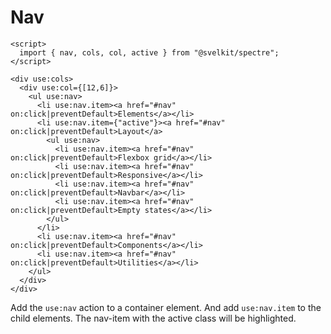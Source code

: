 # Nav

<!-- #TODO: fix links -->

```example
<script>
  import { nav, cols, col, active } from "@svelkit/spectre";
</script>

<div use:cols>
  <div use:col={[12,6]}>
    <ul use:nav>
      <li use:nav.item><a href="#nav" on:click|preventDefault>Elements</a></li>
      <li use:nav.item={"active"}><a href="#nav" on:click|preventDefault>Layout</a>
        <ul use:nav>
          <li use:nav.item><a href="#nav" on:click|preventDefault>Flexbox grid</a></li>
          <li use:nav.item><a href="#nav" on:click|preventDefault>Responsive</a></li>
          <li use:nav.item><a href="#nav" on:click|preventDefault>Navbar</a></li>
          <li use:nav.item><a href="#nav" on:click|preventDefault>Empty states</a></li>
        </ul>
      </li>
      <li use:nav.item><a href="#nav" on:click|preventDefault>Components</a></li>
      <li use:nav.item><a href="#nav" on:click|preventDefault>Utilities</a></li>
    </ul>
  </div>
</div>
```

Add the `use:nav` action to a container element. And add `use:nav.item` to the child elements. The nav-item with the active class will be highlighted.

<!-- #TODO: fix active class -->
